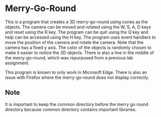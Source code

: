 # Merry-Go-Round
This is a program that creates a 3D merry-go-round using cones as the objects. The camera can be moved and rotated using the W, S, A, D keys and reset using the R key. The program can be quit using the Q key and help can be accessed using the H key.
The program uses event handlers to move the position of the camera and rotate the camera. Note that the camera has a fixed y axis. The color of the objects is randomly chosen to make it easier to notice the 3D objects. There is also a line in the middle of the merry-go-round, which was repurposed from a previous lab assignment.

This program is known to only work in Microsoft Edge. There is also an issue with Firefox where the merry-go-round does not display correctly.
## Note
It is important to keep the common directory before the merry go round directory because common directory contains important libraries.
